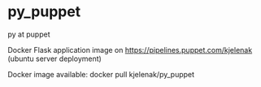 # py_puppet
py at puppet

Docker Flask application image on https://pipelines.puppet.com/kjelenak (ubuntu server deployment)


Docker image available: docker pull kjelenak/py_puppet
